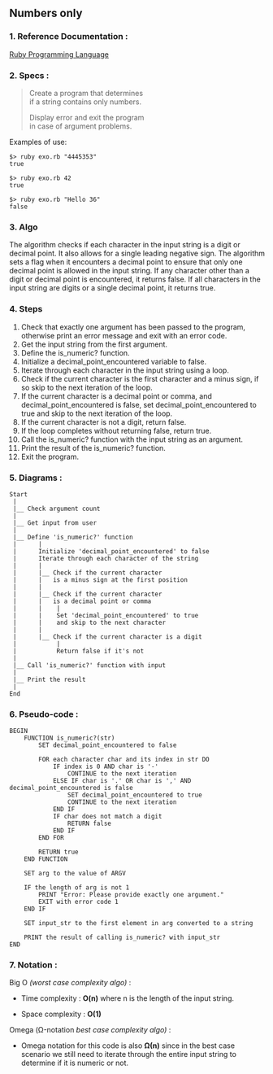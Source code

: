 ## Numbers only

### 1. Reference Documentation :
[Ruby Programming Language](https://www.ruby-lang.org/en/)<br>


### 2. Specs :

> Create a program that determines<br>
> if a string contains only numbers.
>
> Display error and exit the program<br>
> in case of argument problems.

Examples of use:

```
$> ruby exo.rb "4445353"
true
```
```
$> ruby exo.rb 42
true
```
```
$> ruby exo.rb "Hello 36"
false
```

### 3. Algo

The algorithm checks if each character in the input string is a digit or decimal point. It also allows for a single leading negative sign. The algorithm sets a flag when it encounters a decimal point to ensure that only one decimal point is allowed in the input string. If any character other than a digit or decimal point is encountered, it returns false. If all characters in the input string are digits or a single decimal point, it returns true.

### 4. Steps

1.  Check that exactly one argument has been passed to the program, otherwise print an error message and exit with an error code.
2.  Get the input string from the first argument.
3.  Define the is_numeric? function.
4.  Initialize a decimal_point_encountered variable to false.
5.  Iterate through each character in the input string using a loop.
6.  Check if the current character is the first character and a minus sign, if so skip to the next iteration of the loop.
7.  If the current character is a decimal point or comma, and decimal_point_encountered is false, set decimal_point_encountered to true and skip to the next iteration of the loop.
8.  If the current character is not a digit, return false.
9.  If the loop completes without returning false, return true.
10. Call the is_numeric? function with the input string as an argument.
11. Print the result of the is_numeric? function.
12. Exit the program.


### 5. Diagrams :

```
Start
 |
 |__ Check argument count
 |
 |__ Get input from user
 |
 |__ Define 'is_numeric?' function
 |      |
 |      Initialize 'decimal_point_encountered' to false
 |      Iterate through each character of the string
 |      |
 |      |__ Check if the current character
 |      |   is a minus sign at the first position
 |      |
 |      |__ Check if the current character
 |      |   is a decimal point or comma
 |      |    |
 |      |    Set 'decimal_point_encountered' to true
 |      |    and skip to the next character
 |      |
 |      |__ Check if the current character is a digit
 |           |
 |           Return false if it's not
 |
 |__ Call 'is_numeric?' function with input
 |
 |__ Print the result
 | 
End
```

### 6. Pseudo-code :

```
BEGIN
    FUNCTION is_numeric?(str)
        SET decimal_point_encountered to false

        FOR each character char and its index in str DO
            IF index is 0 AND char is '-'
                CONTINUE to the next iteration
            ELSE IF char is '.' OR char is ',' AND decimal_point_encountered is false
                SET decimal_point_encountered to true
                CONTINUE to the next iteration
            END IF
            IF char does not match a digit
                RETURN false
            END IF
        END FOR

        RETURN true
    END FUNCTION

    SET arg to the value of ARGV

    IF the length of arg is not 1
        PRINT "Error: Please provide exactly one argument."
        EXIT with error code 1
    END IF

    SET input_str to the first element in arg converted to a string

    PRINT the result of calling is_numeric? with input_str
END
```

### 7. Notation :

Big O <em>(worst case complexity algo)</em> :

  - Time complexity : <b>O(n)</b> where n is the length of the input string.

  - Space complexity : <b>O(1)</b>

Omega (Ω-notation <em>best case complexity algo)</em> :

  - Omega notation for this code is also <b>Ω(n)</b> since in the best case scenario we still need to iterate through the entire input string to determine if it is numeric or not.